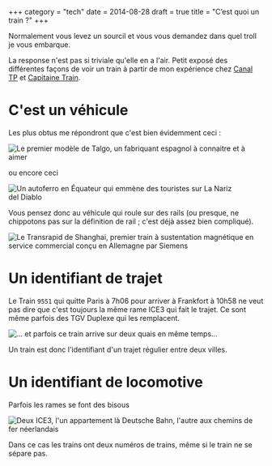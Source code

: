 +++
category = "tech"
date = 2014-08-28
draft = true
title = "C’est quoi un train ?"
+++

Normalement vous levez un sourcil et vous vous demandez dans quel troll
je vous embarque.

La response n'est pas si triviale qu'elle en a l'air. Petit exposé des
différentes façons de voir un train à partir de mon expérience chez
[Canal TP](http://www.canaltp.fr) et [Capitaine Train](https://www.capitainetrain.com).

# C'est un véhicule

Les plus obtus me répondront que c'est bien évidemment ceci :

![Le premier modèle de [Talgo](https://fr.wikipedia.org/wiki/Talgo), un
fabriquant espagnol à connaitre et à aimer](images/trains/talgo.jpg)

ou encore ceci

![Un *autoferro* en Équateur qui emmène des touristes sur [La Nariz del Diablo](https://fr.wikipedia.org/wiki/La_Nariz_del_Diablo)](/images/trains/autoferro.jpg)

Vous pensez donc au véhicule qui roule sur des rails (ou presque, ne
chippotons pas sur la définition de rail ; c'est déjà assez bien
compliqué).

![Le [Transrapid de Shanghai](https://fr.wikipedia.org/wiki/Transrapid_de_Shanghai), premier
train à sustentation magnétique en service commercial conçu en Allemagne par Siemens](images/trains/transrapid.jpg)

# Un identifiant de trajet

Le Train `9551` qui quitte Paris à 7h06 pour arriver à
Frankfort à 10h58 ne veut pas dire que c'est toujours la même rame ICE3
qui fait le trajet. Ce sont même parfois des TGV Duplexe qui les
remplacent.

![... et parfois ce train arrive sur deux quais en même temps...](/images/trains/ice9551.jpg)

Un train est donc l'identifiant d'un trajet régulier entre deux villes.

# Un identifiant de locomotive

Parfois les rames se font des bisous

![Deux ICE3, l'un appartement là Deutsche Bahn, l'autre aux chemins de fer néerlandais](/images/trains/jumeau.jpg)

Dans ce cas les trains ont deux numéros de trains, même si le train ne
se sépare pas.
